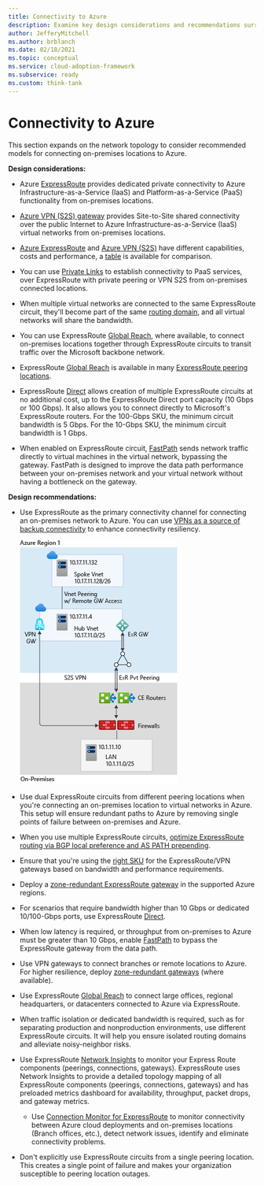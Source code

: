 ```yaml
---
title: Connectivity to Azure
description: Examine key design considerations and recommendations surrounding network topologies for connecting on-premises to Azure.
author: JefferyMitchell
ms.author: brblanch
ms.date: 02/18/2021
ms.topic: conceptual
ms.service: cloud-adoption-framework
ms.subservice: ready
ms.custom: think-tank
---
```


# Connectivity to Azure

This section expands on the network topology to consider recommended models for connecting on-premises locations to Azure.

**Design considerations:**

- Azure [ExpressRoute](https://docs.microsoft.com/azure/expressroute/expressroute-introduction) provides dedicated private connectivity to Azure Infrastructure-as-a-Service (IaaS) and Platform-as-a-Service (PaaS) functionality from on-premises locations.

- [Azure VPN (S2S) gateway](https://docs.microsoft.com/azure/vpn-gateway/vpn-gateway-about-vpngateways) provides Site-to-Site shared connectivity over the public Internet to Azure Infrastructure-as-a-Service (IaaS) virtual networks from on-premises locations.

- [Azure ExpressRoute](https://docs.microsoft.com/azure/expressroute/expressroute-introduction) and [Azure VPN (S2S)](https://docs.microsoft.com/azure/vpn-gateway/vpn-gateway-about-vpngateways) have different capabilities, costs and performance, a [table](https://docs.microsoft.com/azure/vpn-gateway/vpn-gateway-about-vpngateways#planningtable) is available for comparison.

- You can use [Private Links](https://docs.microsoft.com/azure/private-link/private-link-overview) to establish connectivity to PaaS services, over ExpressRoute with private peering or VPN S2S from on-premises connected locations.

- When multiple virtual networks are connected to the same ExpressRoute circuit, they'll become part of the same [routing domain](https://docs.microsoft.com/azure/expressroute/expressroute-circuit-peerings), and all virtual networks will share the bandwidth.

- You can use ExpressRoute [Global Reach](https://docs.microsoft.com/azure/expressroute/expressroute-global-reach), where available, to connect on-premises locations together through ExpressRoute circuits to transit traffic over the Microsoft backbone network.

- ExpressRoute [Global Reach](https://docs.microsoft.com/azure/expressroute/expressroute-global-reach) is available in many [ExpressRoute peering locations](/azure/expressroute/expressroute-global-reach#availability).

- ExpressRoute [Direct](https://docs.microsoft.com/azure/expressroute/expressroute-erdirect-about) allows creation of multiple ExpressRoute circuits at no additional cost, up to the ExpressRoute Direct port capacity (10 Gbps or 100 Gbps). It also allows you to connect directly to Microsoft's ExpressRoute routers. For the 100-Gbps SKU, the minimum circuit bandwidth is 5 Gbps. For the 10-Gbps SKU, the minimum circuit bandwidth is 1 Gbps.

- When enabled on ExpressRoute circuit, [FastPath](https://docs.microsoft.com/azure/expressroute/about-fastpath) sends network traffic directly to virtual machines in the virtual network, bypassing the gateway. FastPath is designed to improve the data path performance between your on-premises network and your virtual network without having a bottleneck on the gateway.

**Design recommendations:**

- Use ExpressRoute as the primary connectivity channel for connecting an on-premises network to Azure. You can use [VPNs as a source of backup connectivity](https://docs.microsoft.com/azure/expressroute/use-s2s-vpn-as-backup-for-expressroute-privatepeering) to enhance connectivity resiliency.

  ![A diagram to explain ER and VPN connectivity.](./media/er-vpn-topology.png)

- Use dual ExpressRoute circuits from different peering locations when you're connecting an on-premises location to virtual networks in Azure. This setup will ensure redundant paths to Azure by removing single points of failure between on-premises and Azure.

- When you use multiple ExpressRoute circuits, [optimize ExpressRoute routing via BGP local preference and AS PATH prepending](/azure/expressroute/expressroute-optimize-routing#solution-use-as-path-prepending).

- Ensure that you're using the [right SKU](https://docs.microsoft.com/azure/expressroute/expressroute-about-virtual-network-gateways#gwsku) for the ExpressRoute/VPN gateways based on bandwidth and performance requirements.

- Deploy a [zone-redundant ExpressRoute gateway](https://docs.microsoft.com/azure/expressroute/designing-for-high-availability-with-expressroute#availability-zone-aware-expressroute-virtual-network-gateways) in the supported Azure regions.

- For scenarios that require bandwidth higher than 10 Gbps or dedicated 10/100-Gbps ports, use ExpressRoute [Direct](https://docs.microsoft.com/azure/expressroute/expressroute-erdirect-about).

- When low latency is required, or throughput from on-premises to Azure must be greater than 10 Gbps, enable [FastPath](https://docs.microsoft.com/azure/expressroute/about-fastpath) to bypass the ExpressRoute gateway from the data path.

- Use VPN gateways to connect branches or remote locations to Azure. For higher resilience, deploy [zone-redundant gateways](https://docs.microsoft.com/azure/vpn-gateway/about-zone-redundant-vnet-gateways) (where available).

- Use ExpressRoute [Global Reach](https://docs.microsoft.com/azure/expressroute/expressroute-global-reach) to connect large offices, regional headquarters, or datacenters connected to Azure via ExpressRoute.

- When traffic isolation or dedicated bandwidth is required, such as for separating production and nonproduction environments, use different ExpressRoute circuits. It will help you ensure isolated routing domains and alleviate noisy-neighbor risks.

- Use ExpressRoute [Network Insights](https://docs.microsoft.com/azure/expressroute/monitor-expressroute) to monitor your Express Route components (peerings, connections, gateways). ExpressRoute uses Network Insights to provide a detailed topology mapping of all ExpressRoute components (peerings, connections, gateways) and has preloaded metrics dashboard for availability, throughput, packet drops, and gateway metrics.
  - Use [Connection Monitor for ExpressRoute](https://docs.microsoft.com/azure/expressroute/how-to-configure-connection-monitor) to monitor connectivity between Azure cloud deployments and on-premises locations (Branch offices, etc.), detect network issues, identify and eliminate connectivity problems.

- Don't explicitly use ExpressRoute circuits from a single peering location. This creates a single point of failure and makes your organization susceptible to peering location outages.
